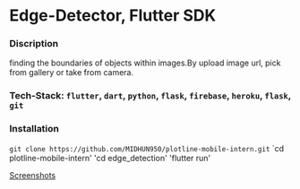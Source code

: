 # Edge-Detector, Flutter SDK

### Discription
finding the boundaries of objects within images.By upload image url, pick from gallery or take from camera.

### Tech-Stack: `flutter`, `dart`, `python`, `flask`, `firebase`, `heroku`, `flask`, `git`

### Installation

`git clone https://github.com/MIDHUN950/plotline-mobile-intern.git`
`cd plotline-mobile-intern'
'cd edge_detection'
'flutter run'

[Screenshots](https://github.com/MIDHUN950/plotline-mobile-intern/blob/main/Screenshots)



